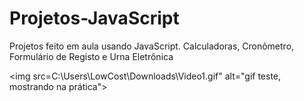 # Projetos-JavaScript
Projetos feito em aula usando JavaScript.
Calculadoras, Cronômetro, Formulário de Registo e Urna Eletrônica



<img src=C:\Users\LowCost\Downloads\Video1.gif" alt="gif teste, mostrando na prática">
<p align="center">
</p>
